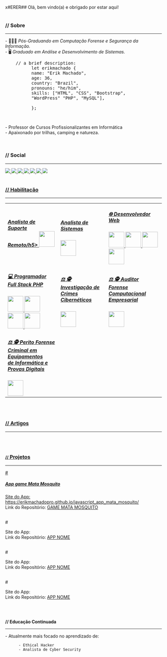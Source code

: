 x#ERER## Olá, bem vindo(a) e obrigado por estar aqui!
<br /><br />

<!-- Módulo Sobre -->
<h3>// Sobre</h3>
<hr>
<p>
          - 👨🏻‍💻 <em>Pós-Graduando em Computação Forense e Segurança da Informação.</em><br />
          - 🖥️ <em>Graduado em Análise e Desenvolvimento de Sistemas.</em>
          <br />
</p>
<pre>    // a brief description:
          let erikmachado {
          name: "Erik Machado",
          age: 36,
          country: "Brazil",
          pronouns: "he/him",
          skills: ["HTML", "CSS", "Bootstrap",<br /> &nbsp;&nbsp;&nbsp;&nbsp;&nbsp;&nbsp;&nbsp;&nbsp; "WordPress" "PHP", "MySQL"],
          <!-- bootcamps: ["", " ()"], -->
          };
</pre>
<br />
<p>
          - Professor de Cursos Profissionalizantes em Informática <br />
          - Apaixonado por trilhas, camping e natureza.
</p>
<br />

<!-- Módulo Social -->
<h3>// Social</h3>
<hr>
<a href="https://www.linkedin.com/in/erikmachadopro/">
          <img src="https://img.shields.io/badge/linkedin-%230077B5.svg?style=for-the-badge&logo=linkedin&logoColor=white"
</a>
<a href="https://github.com/erikmachadopro">
          <img src="https://img.shields.io/badge/github-%23121011.svg?style=for-the-badge&logo=github&logoColor=white"
</a>

<a href="https://www.behance.net/erikmachadopro">
          <img src="https://img.shields.io/badge/Behance-1769ff?style=for-the-badge&logo=behance&logoColor=white"
</a>
<a href="https://www.youtube.com/channel/UCb6n0TnhqKB2UOoCa_Rc9Iw">
          <img src="https://img.shields.io/badge/YouTube-%23FF0000.svg?style=for-the-badge&logo=YouTube&logoColor=white"
</a>
<a href="mailto:erikmachadopro@gmail.com">
          <img src="https://img.shields.io/badge/Gmail-D14836?style=for-the-badge&logo=gmail&logoColor=white"
</a>

<a href="https://wa.me/+5562981326542">
          <img src="https://img.shields.io/badge/WhatsApp-25D366?style=for-the-badge&logo=whatsapp&logoColor=white"
</a>
<a href="https://www.instagram.com/erikmachadopro/">
          <img src="https://img.shields.io/badge/Instagram-%23E4405F.svg?style=for-the-badge&logo=Instagram&logoColor=white"
</a>
<br /><br />

<!-- Módulo Habilitação -->
<h3>// Habilitação</h3>
<hr>

<table style="width:100%">
  <tr>          
          <td>
          <h5>Analista de Suporte Remoto/h5>
          <div style="display: inline">
                    <img width="50" heigt="50" src="https://cdn.jsdelivr.net/gh/devicons/devicon/icons/bash/bash-original.svg" />
          </div>
    </td>
    <td>
          <h5>Analista de Sistemas</h5>
          <div style="display: inline">
                    <img width="50" heigt="50" src="https://cdn.jsdelivr.net/gh/devicons/devicon/icons/bash/bash-original.svg" />
          </div>
    </td>
    <td>
          <h5>🌐 Desenvolvedor Web</h5>
          <div style="display: inline">
                    <img width="50" heigt="50" src="https://cdn.jsdelivr.net/gh/devicons/devicon/icons/html5/html5-original-wordmark.svg" /> 
                    <img width="50" heigt="50" src="https://cdn.jsdelivr.net/gh/devicons/devicon/icons/css3/css3-original-wordmark.svg" />
                    <img width="50" heigt="50" src="https://cdn.jsdelivr.net/gh/devicons/devicon/icons/bootstrap/bootstrap-original-wordmark.svg" /> 
                    <img width="50" heigt="50" src="https://cdn.jsdelivr.net/gh/devicons/devicon/icons/wordpress/wordpress-plain-wordmark.svg" />
          </div>
    </td>
</tr>
<tr>  
    <td>
          <h5>💻 Programador Full Stack PHP </h5>
          <div style="display: inline">
                    <img width="50" heigt="50" src="https://cdn.jsdelivr.net/gh/devicons/devicon/icons/php/php-original.svg" /> 
                    <img width="50" heigt="50" src="https://cdn.jsdelivr.net/gh/devicons/devicon/icons/mysql/mysql-original-wordmark.svg" /> 
                    <img width="50" heigt="50" src="https://cdn.jsdelivr.net/gh/devicons/devicon/icons/apache/apache-original-wordmark.svg" />
                    <img width="50" heigt="50" src="https://cdn.jsdelivr.net/gh/devicons/devicon/icons/laravel/laravel-plain-wordmark.svg" />
          </div>
    </td>
    <td>
          <h5>⚖️ 🕵️ Investigação de Crimes Cibernéticos</h5>
          <div style="display: inline">
                    <img width="50" heigt="50" src="https://cdn.jsdelivr.net/gh/devicons/devicon/icons/bash/bash-original.svg" />
          </div>
    </td>
    <td>
          <h5>⚖️ 🕵️ Auditor Forense Computacional Empresarial</h5>
          <div style="display: inline">
                    <img width="50" heigt="50" src="https://cdn.jsdelivr.net/gh/devicons/devicon/icons/bash/bash-original.svg" />
          </div>
    </td>
  </tr>
  <tr>
    <td>
          <h5>⚖️ 🕵️ Perito Forense Criminal em Equipamentos <br />de Informática e Provas Digitais</h5>
          <div style="display: inline">
                    <img width="50" heigt="50" src="https://cdn.jsdelivr.net/gh/devicons/devicon/icons/bash/bash-original.svg" />
          </div>
    </td>
  </tr>
</table>
<br /><br />

<!-- Módulo Artigos -->
<h3>// Artigos</h3>
<hr>

<br /><br />

<!-- Módulo Projetos -->
<h3><small>//</small> Projetos</h3>
<hr>
# <h5>App game Mata Mosquito</h5>

Site do App: https://erikmachadopro.github.io/javascript_app_mata_mosquito/ <br />
Link do Repositório: [GAME MATA MOSQUITO](https://github.com/erikmachadopro/javascript_app_mata_mosquito) 

<br>
#

Site do App:                           <br />
Link do Repositório: [APP NOME](LINK)

<br>
#

Site do App:                           <br />
Link do Repositório: [APP NOME](LINK)

<br>
#

Site do App:                           <br />
Link do Repositório: [APP NOME](LINK)

<br /><br />

<!-- Módulo Educação COntinuada -->
<strong>// Educação Continuada</strong>
<hr>
<p>
          - Atualmente mais focado no aprendizado de:
          
          - Ethical Hacker
          - Analista de Cyber Security
</p>



          
          

<!--
**erikmachadopro/erikmachadopro** is a ✨ _special_ ✨ repository because its `README.md` (this file) appears on your GitHub profile.

Here are some ideas to get you started:

- 🔭 I’m currently working on ...
- 🌱 I’m currently learning ...
- 👯 I’m looking to collaborate on ...
- 🤔 I’m looking for help with ...
- 💬 Ask me about ...
- 📫 How to reach me: ...
- 😄 Pronouns: ...
- ⚡ Fun fact: ...
-->

